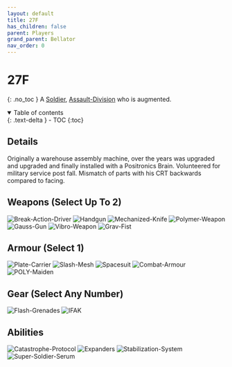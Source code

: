 ```yaml
---
layout: default
title: 27F
has_children: false
parent: Players
grand_parent: Bellator
nav_order: 0
---
```

# 27F
{: .no_toc }
A [Soldier](Game/Soldier), [Assault-Division](Game/Blocks/Assault-Division) who is augmented.

<details open markdown="block">
  <summary>
    Table of contents
  </summary>
  {: .text-delta }
- TOC
{:toc}
</details>


## Details
Originally a warehouse assembly machine, over the years was upgraded and upgraded and finally installed with a Positronics Brain. Volunteered for military service post fall. Mismatch of parts with his CRT backwards compared to facing.

## Weapons (Select Up To 2)
![Break-Action-Driver](Game/Blocks/Break-Action-Driver)
![Handgun](Game/Blocks/Handgun)
![Mechanized-Knife](Game/Blocks/Mechanized-Knife)
![Polymer-Weapon](Game/Blocks/Polymer-Weapon)
![Gauss-Gun](Game/Blocks/Gauss-Gun)
![Vibro-Weapon](Game/Blocks/Vibro-Weapon)
![Grav-Fist](Game/Blocks/Grav-Fist)

## Armour (Select 1)
![Plate-Carrier](Game/Blocks/Plate-Carrier)
![Slash-Mesh](Game/Blocks/Slash-Mesh)
![Spacesuit](Game/Blocks/Spacesuit)
![Combat-Armour](Game/Blocks/Combat-Armour)
![POLY-Maiden](Game/Blocks/POLY-Maiden)

## Gear (Select Any Number)
![Flash-Grenades](Game/Blocks/Flash-Grenades)
![IFAK](Game/Blocks/IFAK)

## Abilities
![Catastrophe-Protocol](Game/Blocks/Catastrophe-Protocol)
![Expanders](Game/Blocks/Expanders)
![Stabilization-System](Game/Blocks/Stabilization-System)
![Super-Soldier-Serum](Game/Blocks/Super-Soldier-Serum)
